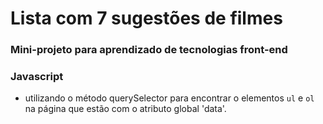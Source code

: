 # Lista com 7 sugestões de filmes
### Mini-projeto para aprendizado de tecnologias front-end
### Javascript
- utilizando o método querySelector para encontrar o elementos `ul` e `ol` na página que estão com o atributo global 'data'. 
